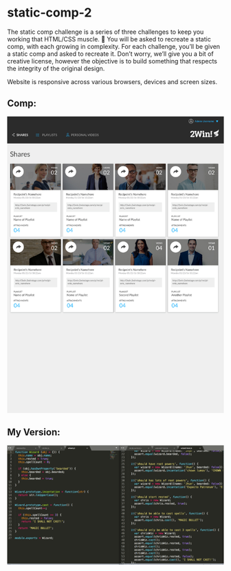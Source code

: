 # static-comp-2

The static comp challenge is a series of three challenges to keep you working that HTML/CSS muscle. :muscle: You will be asked to recreate a static comp, with each growing in complexity. For each challenge, you’ll be given a static comp and asked to recreate it. Don’t worry, we’ll give you a bit of creative license, however the objective is to build something that respects the integrity of the original design.

Website is responsive across various browsers, devices and screen sizes.


## Comp:

![static-comp-challenge-2](https://github.com/christopherchateau/cc-comp-challenge-2/blob/master/cc-comp-challenge-2-template.jpg)

## My Version:

![static-comp-challenge-2](https://github.com/christopherchateau/cc-comp-challenge-2/blob/master/cc-comp-challenge-2.png)

